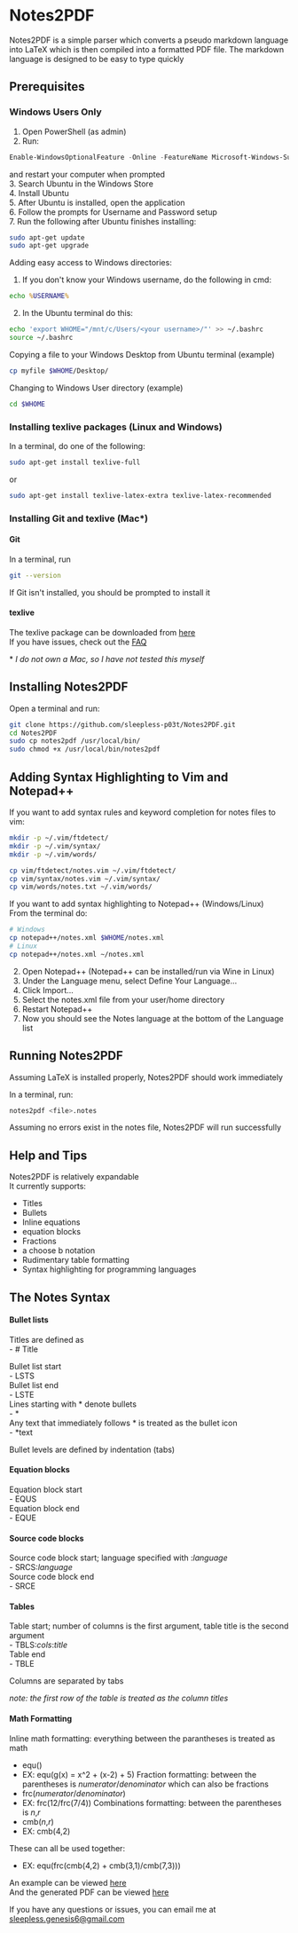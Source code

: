 # Notes2PDF

Notes2PDF is a simple parser which converts a pseudo
markdown language into LaTeX which is then compiled into a formatted
PDF file. The markdown language is designed to be easy to type quickly

## Prerequisites

### Windows Users Only
1. Open PowerShell (as admin)
2. Run:
```powershell
Enable-WindowsOptionalFeature -Online -FeatureName Microsoft-Windows-Subsystem-Linux
```
and restart your computer when prompted\
3. Search Ubuntu in the Windows Store\
4. Install Ubuntu\
5. After Ubuntu is installed, open the application\
6. Follow the prompts for Username and Password setup\
7. Run the following after Ubuntu finishes installing:
```bash
sudo apt-get update
sudo apt-get upgrade
```

Adding easy access to Windows directories:

1. If you don't know your Windows username, do the following in cmd:
```cmd
echo %USERNAME%
```
2. In the Ubuntu terminal do this:
```bash
echo 'export WHOME="/mnt/c/Users/<your username>/"' >> ~/.bashrc
source ~/.bashrc
```
Copying a file to your Windows Desktop from Ubuntu terminal (example)
```bash
cp myfile $WHOME/Desktop/
```
Changing to Windows User directory (example)
```bash
cd $WHOME
```

### Installing texlive packages (Linux and Windows)

In a terminal, do one of the following:

```bash
sudo apt-get install texlive-full
```
or
```bash
sudo apt-get install texlive-latex-extra texlive-latex-recommended
```

### Installing Git and texlive (Mac\*)

#### Git
In a terminal, run
```bash
git --version
```
If Git isn't installed, you should be prompted to install it

#### texlive

The texlive package can be downloaded from [here](https://tug.org/mactex/mactex-download.html)\
If you have issues, check out the [FAQ](http://www.tug.org/mactex/faq/index.html)

\* *I do not own a Mac, so I have not tested this myself*

## Installing Notes2PDF

Open a terminal and run:
```bash
git clone https://github.com/sleepless-p03t/Notes2PDF.git
cd Notes2PDF
sudo cp notes2pdf /usr/local/bin/
sudo chmod +x /usr/local/bin/notes2pdf
```
## Adding Syntax Highlighting to Vim and Notepad++

If you want to add syntax rules and keyword completion for notes files to vim:
```bash
mkdir -p ~/.vim/ftdetect/
mkdir -p ~/.vim/syntax/
mkdir -p ~/.vim/words/

cp vim/ftdetect/notes.vim ~/.vim/ftdetect/
cp vim/syntax/notes.vim ~/.vim/syntax/
cp vim/words/notes.txt ~/.vim/words/
```

If you want to add syntax highlighting to Notepad++ (Windows/Linux)\
From the terminal do:
```bash
# Windows
cp notepad++/notes.xml $WHOME/notes.xml
# Linux
cp notepad++/notes.xml ~/notes.xml
```
2. Open Notepad++ (Notepad++ can be installed/run via Wine in Linux)
3. Under the Language menu, select Define Your Language...
4. Click Import...
5. Select the notes.xml file from your user/home directory
6. Restart Notepad++
7. Now you should see the Notes language at the bottom of the Language list

## Running Notes2PDF

Assuming LaTeX is installed properly, Notes2PDF should work immediately

In a terminal, run:
```bash
notes2pdf <file>.notes
```
Assuming no errors exist in the notes file, Notes2PDF will run successfully

## Help and Tips

Notes2PDF is relatively expandable\
It currently supports:
- Titles
- Bullets
- Inline equations
- equation blocks
- Fractions
- a choose b notation
- Rudimentary table formatting
- Syntax highlighting for programming languages

## The Notes Syntax

#### Bullet lists

Titles are defined as\
	- # Title

Bullet list start\
	- LSTS\
Bullet list end\
	- LSTE\
Lines starting with \* denote bullets\
	- \*\
Any text that immediately follows \* is treated as the bullet icon\
	- \*text

Bullet levels are defined by indentation (tabs)

#### Equation blocks

Equation block start\
	- EQUS\
Equation block end\
	- EQUE

#### Source code blocks
Source code block start; language specified with :*language*\
	- SRCS:*language*\
Source code block end\
	- SRCE

#### Tables
Table start; number of columns is the first argument, table title is the second argument\
	- TBLS:*cols*:*title*\
Table end\
	- TBLE

Columns are separated by tabs

*note: the first row of the table is treated as the column titles*

#### Math Formatting

Inline math formatting: everything between the parantheses is treated as math
- equ()
- EX: equ(g(x) = x^2 + (x-2) + 5)
Fraction formatting: between the parentheses is *numerator*/*denominator* which can also be fractions
- frc(*numerator*/*denominator*)
- EX: frc(12/frc(7/4))
Combinations formatting: between the parentheses is *n*,*r*
- cmb(*n*,*r*)
- EX: cmb(4,2)

These can all be used together:
- EX: equ(frc(cmb(4,2) + cmb(3,1)/cmb(7,3)))

An example can be viewed [here](template.notes)\
And the generated PDF can be viewed [here](template.pdf)

If you have any questions or issues, you can email me at sleepless.genesis6@gmail.com
